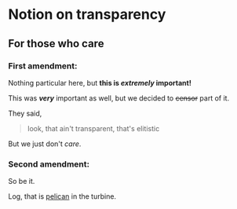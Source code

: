 # Notion on transparency

## For those who care

### First amendment:

Nothing particular here, but
**this is _extremely_ important!**

This was ***very*** important as well,
but we decided to ~~censor~~ part of it.

They said,
>look, that ain't transparent,
>that's elitistic

But we just don't _care_.

### Second amendment:

So be it.

Log, that is [pelican](commit/fe27f4cc54e6ef5143cd0356f99a5ce269e9a72b) in the turbine.
